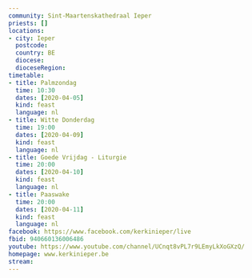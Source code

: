 ```yaml
---
community: Sint-Maartenskathedraal Ieper
priests: []
locations:
- city: Ieper
  postcode:
  country: BE
  diocese:
  dioceseRegion:
timetable:
- title: Palmzondag
  time: 10:30
  dates: [2020-04-05]
  kind: feast
  language: nl
- title: Witte Donderdag
  time: 19:00
  dates: [2020-04-09]
  kind: feast
  language: nl
- title: Goede Vrijdag - Liturgie
  time: 20:00
  dates: [2020-04-10]
  kind: feast
  language: nl
- title: Paaswake
  time: 20:00
  dates: [2020-04-11]
  kind: feast
  language: nl
facebook: https://www.facebook.com/kerkinieper/live
fbid: 940660136006486
youtube: https://www.youtube.com/channel/UCnqt8vPL7r9LEmyLkXoGXzQ/
homepage: www.kerkinieper.be
stream:
---
```

